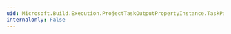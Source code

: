 ```yaml
---
uid: Microsoft.Build.Execution.ProjectTaskOutputPropertyInstance.TaskParameterLocation
internalonly: False
---
```


